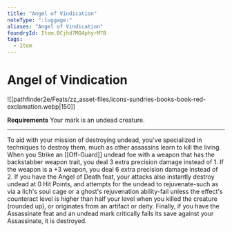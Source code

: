 ```yaml
---
title: "Angel of Vindication"
noteType: ":luggage:"
aliases: "Angel of Vindication"
foundryId: Item.BCjhd7MQ4phyrM7B
tags:
  - Item
---
```


# Angel of Vindication
![[pathfinder2e/Feats/zz_asset-files/icons-sundries-books-book-red-exclamation.webp|150]]

**Requirements** Your mark is an undead creature.

* * *

To aid with your mission of destroying undead, you've specialized in techniques to destroy them, much as other assassins learn to kill the living. When you Strike an [[Off-Guard]] undead foe with a weapon that has the backstabber weapon trait, you deal 3 extra precision damage instead of 1. If the weapon is a +3 weapon, you deal 6 extra precision damage instead of 2. If you have the Angel of Death feat, your attacks also instantly destroy undead at 0 Hit Points, and attempts for the undead to rejuvenate-such as via a lich's soul cage or a ghost's rejuvenation ability-fail unless the effect's counteract level is higher than half your level when you killed the creature (rounded up), or originates from an artifact or deity. Finally, if you have the Assassinate feat and an undead mark critically fails its save against your Assassinate, it is destroyed.
